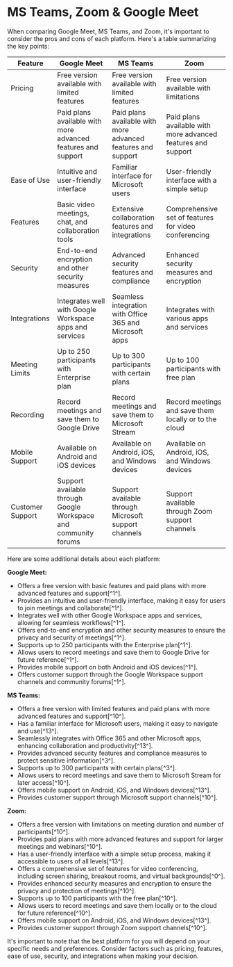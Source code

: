 # MS Teams, Zoom & Google Meet

When comparing Google Meet, MS Teams, and Zoom, it's important to consider the pros and cons of each platform. Here's a table summarizing the key points:

| Feature         | Google Meet                                                     | MS Teams                                                | Zoom                                                         |
|-----------------|-----------------------------------------------------------------|---------------------------------------------------------|--------------------------------------------------------------|
| Pricing         | Free version available with limited features                      | Free version available with limited features              | Free version available with limitations                     |
|                  | Paid plans available with more advanced features and support      | Paid plans available with more advanced features and support | Paid plans available with more advanced features and support |
| Ease of Use     | Intuitive and user-friendly interface                             | Familiar interface for Microsoft users                     | User-friendly interface with a simple setup                  |
| Features        | Basic video meetings, chat, and collaboration tools               | Extensive collaboration features and integrations          | Comprehensive set of features for video conferencing         |
| Security        | End-to-end encryption and other security measures                 | Advanced security features and compliance                 | Enhanced security measures and encryption                   |
| Integrations    | Integrates well with Google Workspace apps and services           | Seamless integration with Office 365 and Microsoft apps    | Integrates with various apps and services                    |
| Meeting Limits  | Up to 250 participants with Enterprise plan                        | Up to 300 participants with certain plans                   | Up to 100 participants with free plan                        |
| Recording       | Record meetings and save them to Google Drive                      | Record meetings and save them to Microsoft Stream           | Record meetings and save them locally or to the cloud        |
| Mobile Support  | Available on Android and iOS devices                              | Available on Android, iOS, and Windows devices             | Available on Android, iOS, and Windows devices               |
| Customer Support| Support available through Google Workspace and community forums   | Support available through Microsoft support channels       | Support available through Zoom support channels              |

Here are some additional details about each platform:

**Google Meet:**
- Offers a free version with basic features and paid plans with more advanced features and support[^1^].
- Provides an intuitive and user-friendly interface, making it easy for users to join meetings and collaborate[^1^].
- Integrates well with other Google Workspace apps and services, allowing for seamless workflows[^1^].
- Offers end-to-end encryption and other security measures to ensure the privacy and security of meetings[^1^].
- Supports up to 250 participants with the Enterprise plan[^1^].
- Allows users to record meetings and save them to Google Drive for future reference[^1^].
- Provides mobile support on both Android and iOS devices[^1^].
- Offers customer support through the Google Workspace support channels and community forums[^1^].

**MS Teams:**
- Offers a free version with limited features and paid plans with more advanced features and support[^10^].
- Has a familiar interface for Microsoft users, making it easy to navigate and use[^13^].
- Seamlessly integrates with Office 365 and other Microsoft apps, enhancing collaboration and productivity[^13^].
- Provides advanced security features and compliance measures to protect sensitive information[^3^].
- Supports up to 300 participants with certain plans[^3^].
- Allows users to record meetings and save them to Microsoft Stream for later access[^10^].
- Offers mobile support on Android, iOS, and Windows devices[^13^].
- Provides customer support through Microsoft support channels[^10^].

**Zoom:**
- Offers a free version with limitations on meeting duration and number of participants[^10^].
- Provides paid plans with more advanced features and support for larger meetings and webinars[^10^].
- Has a user-friendly interface with a simple setup process, making it accessible to users of all levels[^13^].
- Offers a comprehensive set of features for video conferencing, including screen sharing, breakout rooms, and virtual backgrounds[^0^].
- Provides enhanced security measures and encryption to ensure the privacy and protection of meetings[^10^].
- Supports up to 100 participants with the free plan[^10^].
- Allows users to record meetings and save them locally or to the cloud for future reference[^10^].
- Offers mobile support on Android, iOS, and Windows devices[^13^].
- Provides customer support through Zoom support channels[^10^].

It's important to note that the best platform for you will depend on your specific needs and preferences. Consider factors such as pricing, features, ease of use, security, and integrations when making your decision.